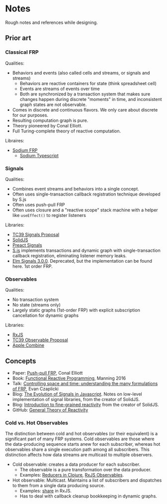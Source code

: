 # Notes

Rough notes and references while designing.

## Prior art

### Classical FRP

Qualities:

- Behaviors and events (also called cells and streams, or signals and streams)
    - Behaviors are reactive containers for state (think spreadsheet cell)
    - Events are streams of events over time
    - Both are synchronized by a transaction system that makes sure changes happen during discrete "moments" in time, and inconsistent graph states are not observable.
- Comes in discrete and continuous flavors. We only care about discrete for our purposes.
- Resulting computation graph is pure.
- Theory pioneered by Conal Elliott.
- Full Turing-complete theory of reactive computation.

Libraires:

- [Sodium FRP](https://github.com/SodiumFRP)
    - [Sodium Typescript](https://github.com/SodiumFRP/sodium-typescript/tree/master/src/lib/sodium)

### Signals

Qualities:

- Combines event streams and behaviors into a single concept.
- Often uses single-transaction callback registration technique developed by S.js
- Often uses push-pull FRP
- Often uses closure and a "reactive scope" stack machine with a helper like `useEffect()` to register listeners

Libraries:

- [TC39 Signals Proposal](https://github.com/tc39/proposal-signals)
- [SolidJS](https://www.solidjs.com/)
- [Preact Signals](https://preactjs.com/guide/v10/signals/)
- [S.js](https://github.com/adamhaile/S) implements transactions and dynamic graph with single-transaction callback registration, eliminating listener memory leaks.
- [Elm Signals 3.0.0](https://github.com/elm-lang/core/blob/3.0.0/src/Native/Signal.js). Deprecated, but the implementation can be found here. 1st order FRP.

### Observables

Qualities:

- No transaction system
- No state (streams only)
- Largely static graphs (1st-order FRP) with explicit subscription cancellation for dynamic graphs

Libraries:

- [RxJS](https://rxjs.dev/)
- [TC39 Observable Proposal](https://github.com/tc39/proposal-observable)
- [Apple Combine](https://developer.apple.com/documentation/combine/)

## Concepts

- Paper: [Push-pull FRP](http://conal.net/papers/push-pull-frp/push-pull-frp.pdf), Conal Elliott
- Book: [Functional Reactive Programming](https://www.manning.com/books/functional-reactive-programming), Manning 2016
- Talk: [Controlling space and time: understanding the many formulations of FRP](https://www.youtube.com/watch?v=Agu6jipKfYw), Evan Czaplicki
- Blog: [The Evolution of Signals in Javascript](https://dev.to/this-is-learning/the-evolution-of-signals-in-javascript-8ob). Notes on low-level implementation of signal libraries, from the creator of SolidJS.
- Blog: [Introduction to fine-grained reactivity](https://dev.to/ryansolid/a-hands-on-introduction-to-fine-grained-reactivity-3ndf) from the creator of SolidJS.
- GitHub: [General Theory of Reactivity](https://github.com/kriskowal/gtor)

### Cold vs. Hot Observables

The distinction between cold and hot observables (or their equivalent) is a significant part of many FRP systems. Cold observables are those where the data-producing sequence starts anew for each subscriber, whereas hot observables share a single execution path among all subscribers. This distinction affects how data streams are multicast to multiple observers.

- Cold observable: creates a data producer for each subscriber.
    - The observable is a pure transformation over the data producer.
    - Examples: [Reducers in Clojure](https://clojure.org/reference/reducers), [RxJS Observables](https://rxjs.dev).
- Hot observable: Multicast. Maintains a list of subscribers and dispatches to them from a single data producing source.
    - Examples: [share](https://rxjs.dev/api/index/function/share) in RxJS.
    - Has to deal with callback cleanup bookkeeping in dynamic graphs.
